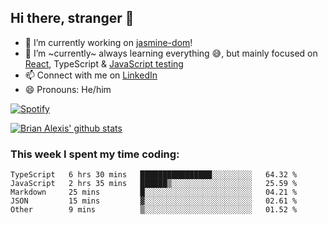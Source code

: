 ## Hi there, stranger 👋

- 🔭 I’m currently working on [jasmine-dom](https://github.com/testing-library/jasmine-dom)!
- 🌱 I’m ~currently~ always learning everything 😅, but mainly focused on [React](https://courseit.com.ar/cursos/frontend-avanzado-2020), TypeScript & [JavaScript testing](https://testingjavascript.com/)
- 📫 Connect with me on [LinkedIn](https://www.linkedin.com/in/brian-alexis/)
- 😄 Pronouns: He/him

[![Spotify](https://novatorem-nine-beige.vercel.app/api/spotify)](https://open.spotify.com/user/21ttbyunhf56rp6soqidgfk2q)

[![Brian Alexis' github stats](https://github-readme-stats-sepia-two.vercel.app/api?username=brrianalexis&show_icons=true&hide_border=true?count_private=true)](https://github.com/brrianalexis/github-readme-stats)

### This week I spent my time coding:
<!--START_SECTION:waka-->
```text
TypeScript   6 hrs 30 mins   ████████████████░░░░░░░░░   64.32 % 
JavaScript   2 hrs 35 mins   ██████▒░░░░░░░░░░░░░░░░░░   25.59 % 
Markdown     25 mins         █░░░░░░░░░░░░░░░░░░░░░░░░   04.21 % 
JSON         15 mins         ▓░░░░░░░░░░░░░░░░░░░░░░░░   02.61 % 
Other        9 mins          ▒░░░░░░░░░░░░░░░░░░░░░░░░   01.52 % 
```
<!--END_SECTION:waka-->
